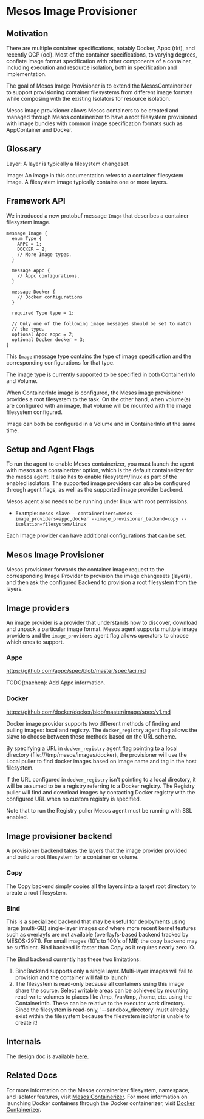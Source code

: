 # Mesos Image Provisioner

## Motivation

There are multiple container specifications, notably Docker, Appc (rkt), and recently OCP (oci). Most of the container specifications, to varying degrees, conflate image format specification with other components of a container, including execution and resource isolation, both in specification and implementation.

The goal of Mesos Image Provisioner is to extend the MesosContainerizer to support provisioning container filesystems from different image formats while composing with the existing Isolators for resource isolation.

Mesos image provisioner allows Mesos containers to be created and managed through Mesos containerizer to have a root filesystem provisioned with image bundles with common image specification formats such as AppContainer and Docker.

## Glossary

Layer: A layer is typically a filesystem changeset.

Image: An image in this documentation refers to a container filesystem image. A filesystem image typically contains one or more layers.

## Framework API

We introduced a new protobuf message `Image` that describes a container filesystem image.

~~~{.proto}
message Image {
  enum Type {
    APPC = 1;
    DOCKER = 2;
    // More Image types.
  }

  message Appc {
    // Appc configurations.
  }

  message Docker {
    // Docker configurations
  }

  required Type type = 1;

  // Only one of the following image messages should be set to match
  // the type.
  optional Appc appc = 2;
  optional Docker docker = 3;
}
~~~

This `Image` message type contains the type of image specification and the corresponding configurations for that type.

The image type is currently supported to be specified in both ContainerInfo and Volume.

When ContainerInfo image is configured, the Mesos image provisioner provides a root filesystem to the task. On the other hand, when volume(s) are configured with an image,
that volume will be mounted with the image filesystem configured.

Image can both be configured in a Volume and in ContainerInfo at the same time.

## Setup and Agent Flags

To run the agent to enable Mesos containerizer, you must launch the agent with mesos as a containerizer option, which is the default containerizer for the mesos agent. It also has to enable filesystem/linux as part of the enabled isolators. The supported image providers can also be configured through agent flags, as well as the supported image provider backend.

Mesos agent also needs to be running under linux with root permissions.

* Example: `mesos-slave --containerizers=mesos --image_providers=appc,docker --image_provisioner_backend=copy --isolation=filesystem/linux`

Each Image provider can have additional configurations that can be set.

## Mesos Image Provisioner

Mesos provisioner forwards the container image request to the corresponding Image Provider to provision the image changesets (layers), and then ask the configured Backend to provision a root filesystem from the layers.

## Image providers

An image provider is a provider that understands how to discover, download and unpack a particular image format.
Mesos agent supports multiple image providers and the `image_providers` agent flag allows operators to choose which ones to support.

### Appc

https://github.com/appc/spec/blob/master/spec/aci.md

TODO(tnachen): Add Appc information.

### Docker

https://github.com/docker/docker/blob/master/image/spec/v1.md

Docker image provider supports two different methods of finding and pulling images: local and registry. The `docker_registry` agent flag allows the slave to choose between these methods based on the URL scheme.

By specifying a URL in `docker_registry` agent flag pointing to a local directory (file:///tmp/mesos/images/docker), the provisioner will use the Local puller to find docker images based on image name and tag in the host filesystem.

If the URL configured in `docker_registry` isn't pointing to a local directory, it will be assumed to be a registry referring to a Docker registry. The Registry puller will find and download images by contacting Docker registry with the configured URL when no custom registry is specified.

Note that to run the Registry puller Mesos agent must be running with SSL enabled.

## Image provisioner backend

A provisioner backend takes the layers that the image provider provided and build a root filesystem for a container or volume.

### Copy

The Copy backend simply copies all the layers into a target root directory to create a root filesystem.

### Bind

This is a specialized backend that may be useful for deployments using large (multi-GB) single-layer images *and* where more recent kernel features such as overlayfs are not available (overlayfs-based
backend tracked by MESOS-2971). For small images (10's to 100's of MB) the copy backend may be sufficient. Bind backend is faster than Copy as it requires nearly zero IO.

The Bind backend currently has these two limitations:
1) BindBackend supports only a single layer. Multi-layer images will fail to provision and the container will fail to launch!
2) The filesystem is read-only because all containers using this image share the source. Select writable areas can be achieved by mounting read-write volumes to places like /tmp, /var/tmp, /home, etc. using the ContainerInfo. These can be relative to the executor work directory. Since the filesystem is read-only, '--sandbox_directory' must already exist within the filesystem because the filesystem isolator is unable to create it!

## Internals

The design doc is available [here](https://docs.google.com/document/d/1Fx5TS0LytV7u5MZExQS0-g-gScX2yKCKQg9UPFzhp6U).

## Related Docs
For more information on the Mesos containerizer filesystem, namespace, and isolator features, visit [Mesos Containerizer](mesos-containerizer.md).
For more information on launching Docker containers through the Docker containerizer, visit [Docker Containerizer](docker-containerizer.md).

